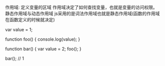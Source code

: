作用域:  定义变量的区域 作用域决定了如何查找变量，也就是变量的访问权限。
静态作用域与动态作用域
js采用的是词法作用域也就是静态作用域(函数的作用域在函数定义的时候就决定)

var value = 1;

function foo() {
    console.log(value);
}

function bar() {
    var value = 2;
    foo();
}

bar(); // 1 